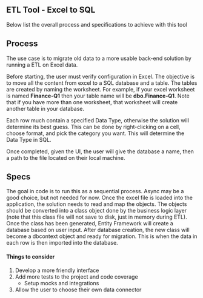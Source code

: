 ## ETL Tool - Excel to SQL ##

Below list the overall process and specifications to achieve with this tool

## Process ##
The use case is to migrate old data to a more usable back-end solution by running a ETL on Excel data.

Before starting, the user must verify configuration in Excel. The objective is to move all the content from excel to a SQL database and a table. The tables are created by naming the worksheet. For example, if your excel worksheet is named **Finance-Q1** then your table name will be **dbo.Finance-Q1**. Note that if you have more than one worksheet, that worksheet will create another table in your database.

Each row much contain a specified Data Type, otherwise the solution will determine its best guess. This can be done by right-clicking on a cell, choose format, and pick the category you want. This will determine the Data Type in SQL.

Once completed, given the UI, the user will give the database a name, then a path to the file located on their local machine. 

## Specs ##
The goal in code is to run this as a sequential process. Async may be a good choice, but not needed for now.
Once the excel file is loaded into the application, the solution needs to read and map the objects. The objects should be converted into a class object done by the business logic layer (note that this class file will not save to disk, just in memory during ETL). Once the class has been generated, Entity Framework will create a database based on user input. After database creation, the new class will become a dbcontext object and ready for migration. This is when the data in each row is then imported into the database. 
 
#### Things to consider ####
1. Develop a more friendly interface
2. Add more tests to the project and code coverage
	- Setup mocks and integrations
3. Allow the user to choose their own data connector
